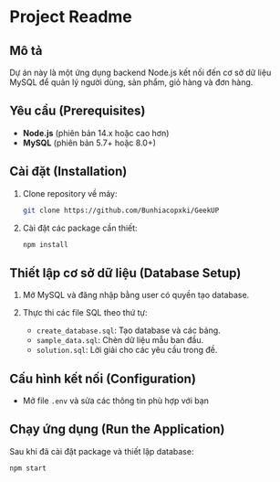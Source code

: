 # Project Readme

## Mô tả

Dự án này là một ứng dụng backend Node.js kết nối đến cơ sở dữ liệu MySQL để quản lý người dùng, sản phẩm, giỏ hàng và đơn hàng.

## Yêu cầu (Prerequisites)

* **Node.js** (phiên bản 14.x hoặc cao hơn)
* **MySQL** (phiên bản 5.7+ hoặc 8.0+)

## Cài đặt (Installation)

1. Clone repository về máy:

   ```bash
   git clone https://github.com/Bunhiacopxki/GeekUP
   ```
2. Cài đặt các package cần thiết:

   ```bash
   npm install
   ```

## Thiết lập cơ sở dữ liệu (Database Setup)

1. Mở MySQL và đăng nhập bằng user có quyền tạo database.
2. Thực thi các file SQL theo thứ tự:

   * `create_database.sql`: Tạo database và các bảng.
   * `sample_data.sql`: Chèn dữ liệu mẫu ban đầu.
   * `solution.sql`: Lời giải cho các yêu cầu trong đề.

## Cấu hình kết nối (Configuration)

* Mở file `.env`  và sửa các thông tin phù hợp với bạn

## Chạy ứng dụng (Run the Application)

Sau khi đã cài đặt package và thiết lập database:

```bash
npm start
```